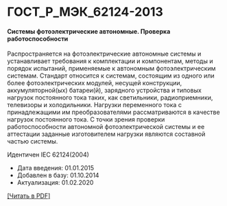 # ГОСТ_Р_МЭК_62124-2013

#### Системы фотоэлектрические автономные. Проверка работоспособности

Распространяется на фотоэлектрические автономные системы и устанавливает требования к комплектации и компонентам, методы и порядок испытаний, применяемые к автономным фотоэлектрическим системам. Стандарт относится к системам, состоящим из одного или более фотоэлектрических модулей, несущей конструкции, аккумуляторной(ых) батареи(й), зарядного устройства и типовых нагрузок постоянного тока таких, как светильники, радиоприемники, телевизоры и холодильники. Нагрузки переменного тока с принадлежащими им преобразователями рассматриваются в качестве нагрузок постоянного тока. С точки зрения проверки работоспособности автономной фотоэлектрической системы и ее аттестации заданные изготовителем нагрузки являются составной частью системы.

Идентичен IEC 62124(2004)

- Дата введения: 01.01.2015
- Добавлен в базу: 01.10.2014
- Актуализация: 01.02.2020

<a onclick="openFileCallback('https://standartgost.ru/g/ГОСТ_Р_МЭК_62124-2013.pdf', 'ГОСТ_Р_МЭК_62124-2013.pdf');" href="#">[Читать в PDF]</a>
